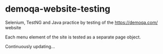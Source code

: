 # demoqa-website-testing

Selenium, TestNG and Java practice by testing of the https://demoqa.com/ website

Each menu element of the site is tested as a separate page object.

Continuously updating...

